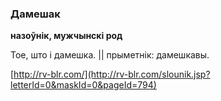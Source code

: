 ### Дамешак
**назоўнік, мужчынскі род**

Тое, што і дамешка. || прыметнік: дамешкавы.

<a rel="author">[http://rv-blr.com/](http://rv-blr.com/slounik.jsp?letterId=0&maskId=0&pageId=794)</a>
